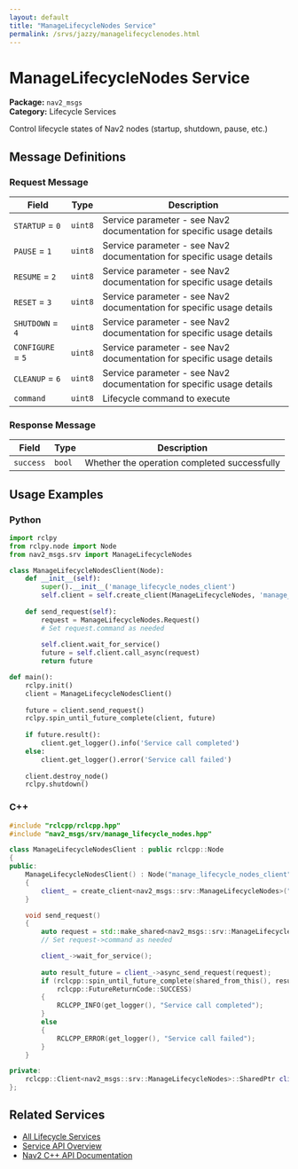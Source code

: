 ```yaml
---
layout: default
title: "ManageLifecycleNodes Service"
permalink: /srvs/jazzy/managelifecyclenodes.html
---
```


# ManageLifecycleNodes Service

**Package:** `nav2_msgs`  
**Category:** Lifecycle Services

Control lifecycle states of Nav2 nodes (startup, shutdown, pause, etc.)

## Message Definitions

### Request Message

| Field | Type | Description |
|-------|------|-------------|
| `STARTUP` = `0` | `uint8` | Service parameter - see Nav2 documentation for specific usage details |
| `PAUSE` = `1` | `uint8` | Service parameter - see Nav2 documentation for specific usage details |
| `RESUME` = `2` | `uint8` | Service parameter - see Nav2 documentation for specific usage details |
| `RESET` = `3` | `uint8` | Service parameter - see Nav2 documentation for specific usage details |
| `SHUTDOWN` = `4` | `uint8` | Service parameter - see Nav2 documentation for specific usage details |
| `CONFIGURE` = `5` | `uint8` | Service parameter - see Nav2 documentation for specific usage details |
| `CLEANUP` = `6` | `uint8` | Service parameter - see Nav2 documentation for specific usage details |
| `command` | `uint8` | Lifecycle command to execute |


### Response Message

| Field | Type | Description |
|-------|------|-------------|
| `success` | `bool` | Whether the operation completed successfully |



## Usage Examples

### Python

```python
import rclpy
from rclpy.node import Node
from nav2_msgs.srv import ManageLifecycleNodes

class ManageLifecycleNodesClient(Node):
    def __init__(self):
        super().__init__('manage_lifecycle_nodes_client')
        self.client = self.create_client(ManageLifecycleNodes, 'manage_lifecycle_nodes')
        
    def send_request(self):
        request = ManageLifecycleNodes.Request()
        # Set request.command as needed
        
        self.client.wait_for_service()
        future = self.client.call_async(request)
        return future

def main():
    rclpy.init()
    client = ManageLifecycleNodesClient()
    
    future = client.send_request()
    rclpy.spin_until_future_complete(client, future)
    
    if future.result():
        client.get_logger().info('Service call completed')
    else:
        client.get_logger().error('Service call failed')
        
    client.destroy_node()
    rclpy.shutdown()
```

### C++

```cpp
#include "rclcpp/rclcpp.hpp"
#include "nav2_msgs/srv/manage_lifecycle_nodes.hpp"

class ManageLifecycleNodesClient : public rclcpp::Node
{
public:
    ManageLifecycleNodesClient() : Node("manage_lifecycle_nodes_client")
    {
        client_ = create_client<nav2_msgs::srv::ManageLifecycleNodes>("manage_lifecycle_nodes");
    }

    void send_request()
    {
        auto request = std::make_shared<nav2_msgs::srv::ManageLifecycleNodes::Request>();
        // Set request->command as needed

        client_->wait_for_service();
        
        auto result_future = client_->async_send_request(request);
        if (rclcpp::spin_until_future_complete(shared_from_this(), result_future) ==
            rclcpp::FutureReturnCode::SUCCESS)
        {
            RCLCPP_INFO(get_logger(), "Service call completed");
        }
        else
        {
            RCLCPP_ERROR(get_logger(), "Service call failed");
        }
    }

private:
    rclcpp::Client<nav2_msgs::srv::ManageLifecycleNodes>::SharedPtr client_;
};
```

## Related Services

- [All Lifecycle Services](/jazzy/srvs/index.html#lifecycle-services)
- [Service API Overview](/jazzy/srvs/index.html)
- [Nav2 C++ API Documentation](/jazzy/html/index.html)
